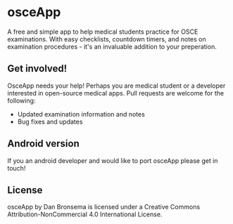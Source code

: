 # osceApp
A free and simple app to help medical students practice for OSCE examinations. With easy checklists, countdown timers, and notes on examination procedures - it's an invaluable addition to your preperation.

## Get involved!
OsceApp needs your help! Perhaps you are medical student or a developer interested in open-source medical apps.
Pull requests are welcome for the following:
 - Updated examination information and notes
 - Bug fixes and updates

## Android version
If you an android developer and would like to port osceApp please get in touch! 

## License
osceApp by Dan Bronsema is licensed under a Creative Commons Attribution-NonCommercial 4.0 International License.